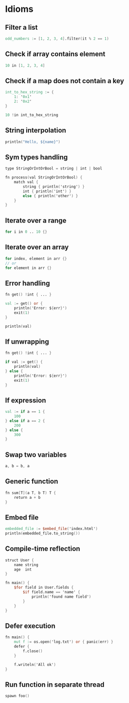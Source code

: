 # Idioms

## Filter a list

```v
odd_numbers := [1, 2, 3, 4].filter(it % 2 == 1)
```

## Check if array contains element

```v
10 in [1, 2, 3, 4]
```

## Check if a map does not contain a key

```v
int_to_hex_string := {
	1: '0x1'
	2: '0x2'
}

10 !in int_to_hex_string
```

## String interpolation

```v
println("Hello, ${name}")
```

## Sym types handling

```v
type StringOrIntOrBool = string | int | bool

fn process(val StringOrIntOrBool) {
	match val {
		string { println('string') }
		int { println('int') }
		else { println('other') }
	}
}
```

## Iterate over a range

```v
for i in 0 .. 10 {}
```

## Iterate over an array

```v
for index, element in arr {}
// or
for element in arr {}
```

## Error handling

```v
fn get() !int { ... }

val := get() or {
	println('Error: ${err}')
	exit(1)
}

println(val)
```

## If unwrapping

```v
fn get() !int { ... }

if val := get() {
	println(val)
} else {
	println('Error: ${err}')
	exit(1)
}
```

## If expression

```v
val := if a == 1 {
	100
} else if a == 2 {
	200
} else {
	300
}
```

## Swap two variables

```v
a, b = b, a
```

## Generic function

```v
fn sum[T](a T, b T) T {
	return a + b
}
```

## Embed file

```v
embedded_file := $embed_file('index.html')
println(embedded_file.to_string())
```

## Compile-time reflection

```v
struct User {
	name string
	age  int
}

fn main() {
	$for field in User.fields {
		$if field.name == 'name' {
			println('found name field')
		}
	}
}
```

## Defer execution

```v
fn main() {
	mut f := os.open('log.txt') or { panic(err) }
	defer {
		f.close()
	}

	f.writeln('All ok')
}
```

## Run function in separate thread

```v
spawn foo()
```
